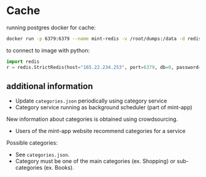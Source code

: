 # Cache

running postgres docker for cache:

```bash
docker run -p 6379:6379 --name mint-redis -v /root/dumps:/data -d redis redis-server --requirepass yourpass
```

to connect to image with python:

```python
import redis
r = redis.StrictRedis(host="165.22.234.253", port=6379, db=0, password='yourpass')
```

## additional information



* Update ``categories.json`` periodically using category service
* Category service running as background scheduler (part of mint-app)

New information about categories is obtained using crowdsourcing.

* Users of the mint-app website recommend categories for a service

Possible categories:

* See ``categories.json``.
* Category must be one of the main categories (ex. Shopping) or sub-categories (ex. Books).